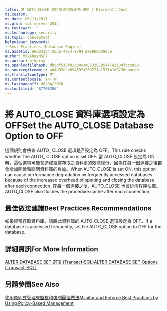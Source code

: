 ```yaml
---
title: 將 AUTO_CLOSE 資料庫選項設定為 OFF | Microsoft Docs
ms.custom: ''
ms.date: 06/13/2017
ms.prod: sql-server-2014
ms.reviewer: ''
ms.technology: security
ms.topic: conceptual
helpviewer_keywords:
- Best Practices [Database Engine]
ms.assetid: e6b03364-263a-4ec4-9794-de9869d396ce
author: MikeRayMSFT
ms.author: mikeray
ms.openlocfilehash: db6cf5a3f82c3493a8732958594743104fccc968
ms.sourcegitcommit: ad4d92dce894592a259721a1571b1d8736abacdb
ms.translationtype: MT
ms.contentlocale: zh-TW
ms.lasthandoff: 08/04/2020
ms.locfileid: "87708206"
---
```

# <a name="set-the-auto_close-database-option-to-off"></a><span data-ttu-id="92b9d-102">將 AUTO_CLOSE 資料庫選項設定為 OFF</span><span class="sxs-lookup"><span data-stu-id="92b9d-102">Set the AUTO_CLOSE Database Option to OFF</span></span>
  <span data-ttu-id="92b9d-103">這個規則會檢查 AUTO_ CLOSE 選項是否設定為 OFF。</span><span class="sxs-lookup"><span data-stu-id="92b9d-103">This rule checks whether the AUTO_ CLOSE option is set OFF.</span></span> <span data-ttu-id="92b9d-104">當 AUTO_CLOSE 設定為 ON 時，這個選項可能會造成經常存取之資料庫的效能降低，因為在每一個連接之後都會增加開啟和關閉資料庫的負擔。</span><span class="sxs-lookup"><span data-stu-id="92b9d-104">When AUTO_CLOSE is set ON, this option can cause performance degradation on frequently accessed databases because of the increased overhead of opening and closing the database after each connection.</span></span> <span data-ttu-id="92b9d-105">在每一個連接之後，AUTO_CLOSE 也會排清程序快取。</span><span class="sxs-lookup"><span data-stu-id="92b9d-105">AUTO_CLOSE also flushes the procedure cache after each connection.</span></span>  
  
## <a name="best-practices-recommendations"></a><span data-ttu-id="92b9d-106">最佳做法建議</span><span class="sxs-lookup"><span data-stu-id="92b9d-106">Best Practices Recommendations</span></span>  
 <span data-ttu-id="92b9d-107">如果經常存取資料庫，請將此資料庫的 AUTO_CLOSE 選項設定為 OFF。</span><span class="sxs-lookup"><span data-stu-id="92b9d-107">If a database is accessed frequently, set the AUTO_CLOSE option to OFF for the database.</span></span>  
  
## <a name="for-more-information"></a><span data-ttu-id="92b9d-108">詳細資訊</span><span class="sxs-lookup"><span data-stu-id="92b9d-108">For More Information</span></span>  
 [<span data-ttu-id="92b9d-109">ALTER DATABASE SET 選項 &#40;Transact-SQL&#41;</span><span class="sxs-lookup"><span data-stu-id="92b9d-109">ALTER DATABASE SET Options &#40;Transact-SQL&#41;</span></span>](/sql/t-sql/statements/alter-database-transact-sql-set-options)  
  
## <a name="see-also"></a><span data-ttu-id="92b9d-110">另請參閱</span><span class="sxs-lookup"><span data-stu-id="92b9d-110">See Also</span></span>  
 [<span data-ttu-id="92b9d-111">使用原則式管理來監視和強制最佳做法</span><span class="sxs-lookup"><span data-stu-id="92b9d-111">Monitor and Enforce Best Practices by Using Policy-Based Management</span></span>](monitor-and-enforce-best-practices-by-using-policy-based-management.md)  
  
  
